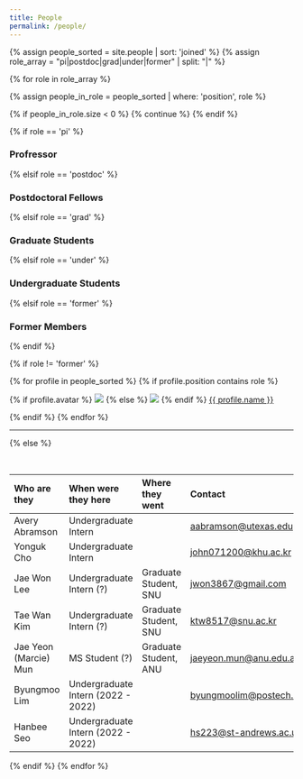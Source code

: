 ```yaml
---
title: People
permalink: /people/
---
```


{% assign people_sorted = site.people | sort: 'joined' %}
{% assign role_array = "pi|postdoc|grad|under|former" | split: "|" %}

{% for role in role_array %}

{% assign people_in_role = people_sorted | where: 'position', role %}

<!-- Skip section if there's nobody -->
{% if people_in_role.size < 0 %}
  {% continue %}
{% endif %}

<div class="pos_header">
{% if role == 'pi' %}
<h3>Profressor</h3>
{% elsif role == 'postdoc' %}
<h3>Postdoctoral Fellows</h3>
{% elsif role == 'grad' %}
<h3>Graduate Students</h3>
{% elsif role == 'under' %}
<h3>Undergraduate Students</h3>
{% elsif role == 'former' %}
<h3>Former Members</h3>
{% endif %}
</div>

{% if role != 'former' %}
<div class="content list people">
  {% for profile in people_sorted %}
    {% if profile.position contains role %}
      <div class="list-item-people">
        <p class="list-post-title">
          {% if profile.avatar %}
            <a href="{{ site.baseurl }}{{ profile.url }}"><img class="profile-thumbnail" src="{{site.baseurl}}/images/people/{{profile.avatar}}"></a>
          {% else %}
            <a href="{{ site.baseurl }}{{ profile.url }}"><img class="profile-thumbnail" src="http://evansheline.com/wp-content/uploads/2011/02/facebook-Storm-Trooper.jpg"></a>
          {% endif %}
          <a class="name" href="{{ site.baseurl }}{{ profile.url }}">{{ profile.name }}</a>
        </p>
      </div>    
    {% endif %}
  {% endfor %}
</div>
<hr>

{% else %}

<br>

| Who are they | When were they here | Where they went | Contact |
| :------------- |:-------------| :-----------| :-----------|
| Avery Abramson | Undergraduate Intern | | aabramson@utexas.edu |
| Yonguk Cho | Undergraduate Intern | | john071200@khu.ac.kr |
| Jae Won Lee | Undergraduate Intern (?) | Graduate Student, SNU | jwon3867@gmail.com |
| Tae Wan Kim | Undergraduate Intern (?) | Graduate Student, SNU | ktw8517@snu.ac.kr |
| Jae Yeon (Marcie) Mun | MS Student (?) | Graduate Student, ANU | jaeyeon.mun@anu.edu.au |
| Byungmoo Lim | Undergraduate Intern (2022 - 2022) | | byungmoolim@postech.ac.kr |
| Hanbee Seo | Undergraduate Intern (2022 - 2022) | | hs223@st-andrews.ac.uk |

{% endif %}
{% endfor %}
